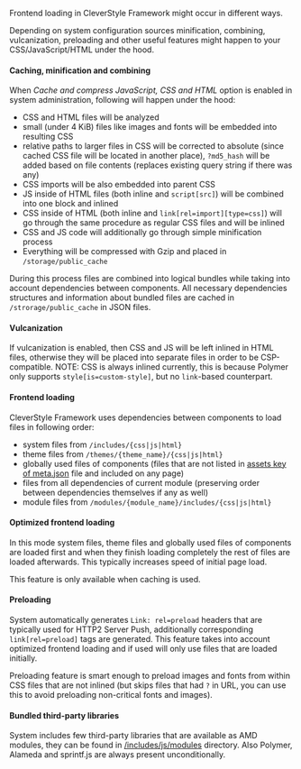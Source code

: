 Frontend loading in CleverStyle Framework might occur in different ways.

Depending on system configuration sources minification, combining, vulcanization, preloading and other useful features might happen to your CSS/JavaScript/HTML under the hood.

#### Caching, minification and combining
When *Cache and compress JavaScript, CSS and HTML* option is enabled in system administration, following will happen under the hood:
* CSS and HTML files will be analyzed
* small (under 4 KiB) files like images and fonts will be embedded into resulting CSS
* relative paths to larger files in CSS will be corrected to absolute (since cached CSS file will be located in another place), `?md5_hash` will be added based on file contents (replaces existing query string if there was any)
* CSS imports will be also embedded into parent CSS
* JS inside of HTML files (both inline and `script[src]`) will be combined into one block and inlined
* CSS inside of HTML (both inline and `link[rel=import][type=css]`) will go through the same procedure as regular CSS files and will be inlined
* CSS and JS code will additionally go through simple minification process
* Everything will be compressed with Gzip and placed in `/storage/public_cache`

During this process files are combined into logical bundles while taking into account dependencies between components.
All necessary dependencies structures and information about bundled files are cached in `/strorage/public_cache` in JSON files.

#### Vulcanization
If vulcanization is enabled, then CSS and JS will be left inlined in HTML files, otherwise they will be placed into separate files in order to be CSP-compatible.
NOTE: CSS is always inlined currently, this is because Polymer only supports `style[is=custom-style]`, but no `link`-based counterpart.

#### Frontend loading
CleverStyle Framework uses dependencies between components to load files in following order:
* system files from `/includes/{css|js|html}`
* theme files from `/themes/{theme_name}/{css|js|html}`
* globally used files of components (files that are not listed in [assets key of meta.json](/docs/quick-start/Module-architecture.md#more-about-assets-property) file and included on any page)
* files from all dependencies of current module (preserving order between dependencies themselves if any as well)
* module files from `/modules/{module_name}/includes/{css|js|html}`

#### Optimized frontend loading
In this mode system files, theme files and globally used files of components are loaded first and when they finish loading completely the rest of files are loaded afterwards.
This typically increases speed of initial page load.

This feature is only available when caching is used.

#### Preloading
System automatically generates `Link: rel=preload` headers that are typically used for HTTP2 Server Push, additionally corresponding `link[rel=preload]` tags are generated.
This feature takes into account optimized frontend loading and if used will only use files that are loaded initially.

Preloading feature is smart enough to preload images and fonts from within CSS files that are not inlined (but skips files that had `?` in URL, you can use this to avoid preloading non-critical fonts and images).

#### Bundled third-party libraries
System includes few third-party libraries that are available as AMD modules, they can be found in [/includes/js/modules](/includes/js/modules) directory.
Also Polymer, Alameda and sprintf.js are always present unconditionally.
